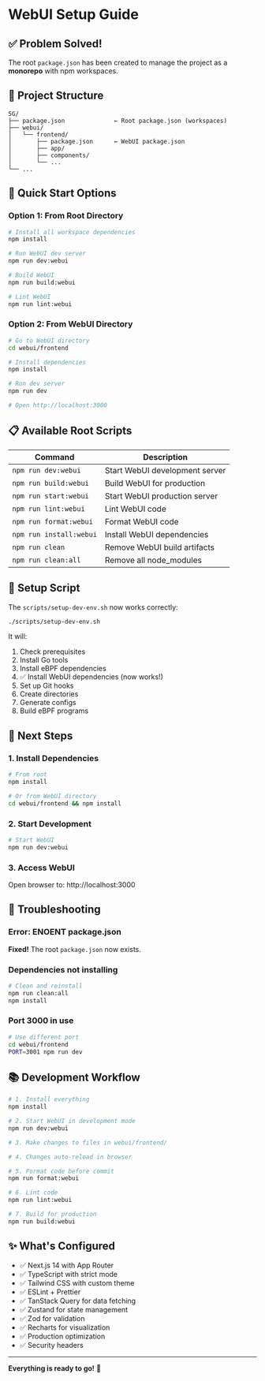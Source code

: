 # WebUI Setup Guide

## ✅ Problem Solved!

The root `package.json` has been created to manage the project as a **monorepo** with npm workspaces.

## 📁 Project Structure

```
5G/
├── package.json              ← Root package.json (workspaces)
├── webui/
│   └── frontend/
│       ├── package.json      ← WebUI package.json
│       ├── app/
│       ├── components/
│       └── ...
└── ...
```

## 🚀 Quick Start Options

### Option 1: From Root Directory
```bash
# Install all workspace dependencies
npm install

# Run WebUI dev server
npm run dev:webui

# Build WebUI
npm run build:webui

# Lint WebUI
npm run lint:webui
```

### Option 2: From WebUI Directory
```bash
# Go to WebUI directory
cd webui/frontend

# Install dependencies
npm install

# Run dev server
npm run dev

# Open http://localhost:3000
```

## 📋 Available Root Scripts

| Command | Description |
|---------|-------------|
| `npm run dev:webui` | Start WebUI development server |
| `npm run build:webui` | Build WebUI for production |
| `npm run start:webui` | Start WebUI production server |
| `npm run lint:webui` | Lint WebUI code |
| `npm run format:webui` | Format WebUI code |
| `npm run install:webui` | Install WebUI dependencies |
| `npm run clean` | Remove WebUI build artifacts |
| `npm run clean:all` | Remove all node_modules |

## 🔧 Setup Script

The `scripts/setup-dev-env.sh` now works correctly:

```bash
./scripts/setup-dev-env.sh
```

It will:
1. Check prerequisites
2. Install Go tools
3. Install eBPF dependencies
4. ✅ Install WebUI dependencies (now works!)
5. Set up Git hooks
6. Create directories
7. Generate configs
8. Build eBPF programs

## 🎯 Next Steps

### 1. Install Dependencies
```bash
# From root
npm install

# Or from WebUI directory
cd webui/frontend && npm install
```

### 2. Start Development
```bash
# Start WebUI
npm run dev:webui
```

### 3. Access WebUI
Open browser to: http://localhost:3000

## 🐛 Troubleshooting

### Error: ENOENT package.json
**Fixed!** The root `package.json` now exists.

### Dependencies not installing
```bash
# Clean and reinstall
npm run clean:all
npm install
```

### Port 3000 in use
```bash
# Use different port
cd webui/frontend
PORT=3001 npm run dev
```

## 📚 Development Workflow

```bash
# 1. Install everything
npm install

# 2. Start WebUI in development mode
npm run dev:webui

# 3. Make changes to files in webui/frontend/

# 4. Changes auto-reload in browser

# 5. Format code before commit
npm run format:webui

# 6. Lint code
npm run lint:webui

# 7. Build for production
npm run build:webui
```

## ✨ What's Configured

- ✅ Next.js 14 with App Router
- ✅ TypeScript with strict mode
- ✅ Tailwind CSS with custom theme
- ✅ ESLint + Prettier
- ✅ TanStack Query for data fetching
- ✅ Zustand for state management
- ✅ Zod for validation
- ✅ Recharts for visualization
- ✅ Production optimization
- ✅ Security headers

---

**Everything is ready to go!** 🚀
